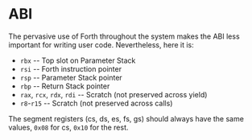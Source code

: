 ABI
===

The pervasive use of Forth throughout the system makes the ABI less important for writing user code. Nevertheless, here it is:

-	`rbx` -- Top slot on Parameter Stack
-	`rsi` -- Forth instruction pointer
-	`rsp` -- Parameter Stack pointer
-	`rbp` -- Return Stack pointer
-	`rax`, `rcx`, `rdx`, `rdi` -- Scratch (not preserved across yield)
-	`r8`\-`r15` -- Scratch (not preserved across calls)

The segment registers (cs, ds, es, fs, gs) should always have the same values, `0x08` for cs, `0x10` for the rest.
